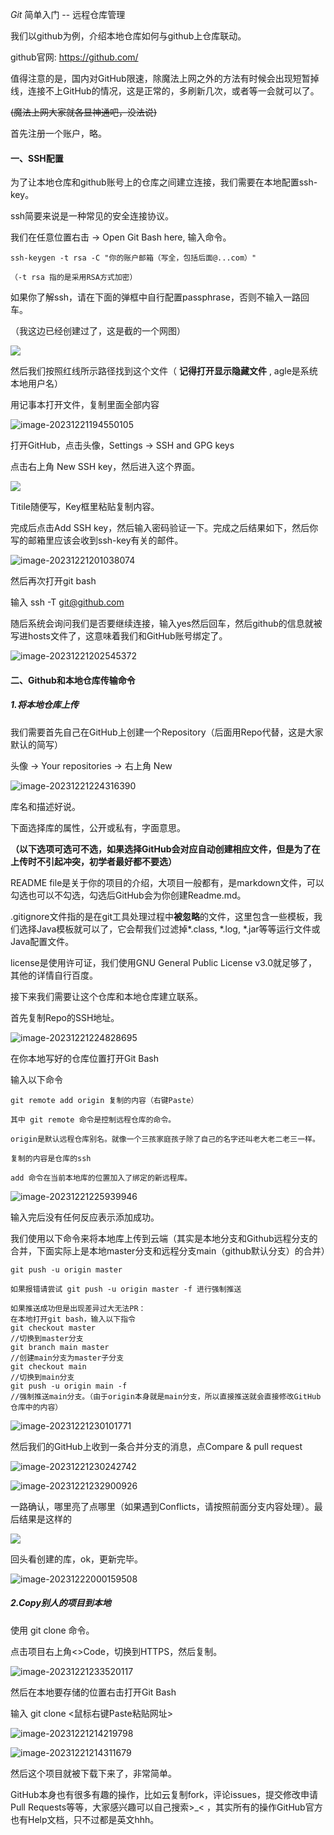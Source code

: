$Git$ 简单入门 -- 远程仓库管理



我们以github为例，介绍本地仓库如何与github上仓库联动。

github官网: https://github.com/

值得注意的是，国内对GitHub限速，除魔法上网之外的方法有时候会出现短暂掉线，连接不上GitHub的情况，这是正常的，多刷新几次，或者等一会就可以了。

~~(魔法上网大家就各显神通吧，没法说)~~



首先注册一个账户，略。



#### 一、SSH配置

为了让本地仓库和github账号上的仓库之间建立连接，我们需要在本地配置ssh-key。

ssh简要来说是一种常见的安全连接协议。

我们在任意位置右击 -> Open Git Bash here, 输入命令。

```
ssh-keygen -t rsa -C "你的账户邮箱（写全，包括后面@...com）"     

（-t rsa 指的是采用RSA方式加密）
```

如果你了解ssh，请在下面的弹框中自行配置passphrase，否则不输入一路回车。

（我这边已经创建过了，这是截的一个网图）

![](C:\Users\YXY\AppData\Roaming\Typora\typora-user-images\image-20231221195656905.png)

然后我们按照红线所示路径找到这个文件（ **记得打开显示隐藏文件** , agle是系统本地用户名）

用记事本打开文件，复制里面全部内容

![image-20231221194550105](C:\Users\YXY\AppData\Roaming\Typora\typora-user-images\image-20231221194550105.png)

打开GitHub，点击头像，Settings -> SSH and GPG keys

点击右上角 New SSH key，然后进入这个界面。

![](C:\Users\YXY\AppData\Roaming\Typora\typora-user-images\image-20231221201246910.png)

Titile随便写，Key框里粘贴复制内容。

完成后点击Add SSH key，然后输入密码验证一下。完成之后结果如下，然后你写的邮箱里应该会收到ssh-key有关的邮件。

![image-20231221201038074](C:\Users\YXY\AppData\Roaming\Typora\typora-user-images\image-20231221201038074.png)

然后再次打开git bash

输入 ssh -T git@github.com

随后系统会询问我们是否要继续连接，输入yes然后回车，然后github的信息就被写进hosts文件了，这意味着我们和GitHub账号绑定了。

![image-20231221202545372](C:\Users\YXY\AppData\Roaming\Typora\typora-user-images\image-20231221202545372.png)



#### 二、Github和本地仓库传输命令

##### 1.将本地仓库上传

我们需要首先自己在GitHub上创建一个Repository（后面用Repo代替，这是大家默认的简写）

头像 -> Your repositories -> 右上角 New

![image-20231221224316390](C:\Users\YXY\AppData\Roaming\Typora\typora-user-images\image-20231221224316390.png)

库名和描述好说。

下面选择库的属性，公开或私有，字面意思。

**（以下选项可选可不选，如果选择GitHub会对应自动创建相应文件，但是为了在上传时不引起冲突，初学者最好都不要选）**

README file是关于你的项目的介绍，大项目一般都有，是markdown文件，可以勾选也可以不勾选，勾选后GitHub会为你创建Readme.md。

.gitignore文件指的是在git工具处理过程中**被忽略**的文件，这里包含一些模板，我们选择Java模板就可以了，它会帮我们过滤掉*.class, *.log, *.jar等等运行文件或Java配置文件。

license是使用许可证，我们使用GNU General Public License v3.0就足够了，其他的详情自行百度。



接下来我们需要让这个仓库和本地仓库建立联系。

首先复制Repo的SSH地址。

![image-20231221224828695](C:\Users\YXY\AppData\Roaming\Typora\typora-user-images\image-20231221224828695.png)

在你本地写好的仓库位置打开Git Bash

输入以下命令

```
git remote add origin 复制的内容（右键Paste）

其中 git remote 命令是控制远程仓库的命令。

origin是默认远程仓库别名。就像一个三孩家庭孩子除了自己的名字还叫老大老二老三一样。

复制的内容是仓库的ssh

add 命令在当前本地库的位置加入了绑定的新远程库。
```

![image-20231221225939946](C:\Users\YXY\AppData\Roaming\Typora\typora-user-images\image-20231221225939946.png)

输入完后没有任何反应表示添加成功。



我们使用以下命令来将本地库上传到云端（其实是本地分支和Github远程分支的合并，下面实际上是本地master分支和远程分支main（github默认分支）的合并）

```
git push -u origin master

如果报错请尝试 git push -u origin master -f 进行强制推送

如果推送成功但是出现差异过大无法PR：
在本地打开git bash，输入以下指令
git checkout master 
//切换到master分支
git branch main master 
//创建main分支为master子分支
git checkout main
//切换到main分支
git push -u origin main -f 
//强制推送main分支。（由于origin本身就是main分支，所以直接推送就会直接修改GitHub仓库中的内容）
```

![image-20231221230101771](C:\Users\YXY\AppData\Roaming\Typora\typora-user-images\image-20231221230101771.png)



然后我们的GitHub上收到一条合并分支的消息，点Compare & pull request

![image-20231221230242742](C:\Users\YXY\AppData\Roaming\Typora\typora-user-images\image-20231221230242742.png)

![image-20231221232900926](C:\Users\YXY\AppData\Roaming\Typora\typora-user-images\image-20231221232900926.png)

一路确认，哪里亮了点哪里（如果遇到Conflicts，请按照前面分支内容处理）。最后结果是这样的

![](C:\Users\YXY\AppData\Roaming\Typora\typora-user-images\image-20231221233050948.png)

回头看创建的库，ok，更新完毕。

![image-20231222000159508](C:\Users\YXY\AppData\Roaming\Typora\typora-user-images\image-20231222000159508.png)

##### 2.Copy别人的项目到本地

使用 git clone <PATH>命令。

点击项目右上角<>Code，切换到HTTPS，然后复制。

![image-20231221233520117](C:\Users\YXY\AppData\Roaming\Typora\typora-user-images\image-20231221233520117.png)

然后在本地要存储的位置右击打开Git Bash

输入 git clone <鼠标右键Paste粘贴网址>

![image-20231221214219798](C:\Users\YXY\AppData\Roaming\Typora\typora-user-images\image-20231221214219798.png)

![image-20231221214311679](C:\Users\YXY\AppData\Roaming\Typora\typora-user-images\image-20231221214311679.png)

然后这个项目就被下载下来了，非常简单。



GitHub本身也有很多有趣的操作，比如云复制fork，评论issues，提交修改申请Pull Requests等等，大家感兴趣可以自己搜索>_< ，其实所有的操作GitHub官方也有Help文档，只不过都是英文hhh。